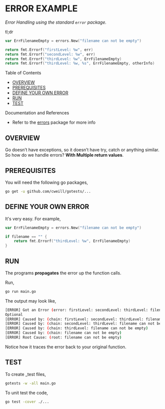 # ERROR EXAMPLE

_Error Handling using the standard `error` package._

tl;dr

```go
var ErrFilenameEmpty = errors.New("filename can not be empty")

return fmt.Errorf("firstLevel: %w", err)
return fmt.Errorf("secondLevel: %w", err)
return fmt.Errorf("thirdLevel: %w", ErrFilenameEmpty)
return fmt.Errorf("thirdLevel: %w, %s", ErrFilenameEmpty, otherInfo)
```

Table of Contents

* [OVERVIEW](https://github.com/JeffDeCola/my-go-examples/tree/master/common-go/error-reporting/error-example#overview)
* [PREREQUISITES](https://github.com/JeffDeCola/my-go-examples/tree/master/common-go/error-reporting/error-example#prerequisites)
* [DEFINE YOUR OWN ERROR](https://github.com/JeffDeCola/my-go-examples/tree/master/common-go/error-reporting/error-example#define-your-own-error)
* [RUN](https://github.com/JeffDeCola/my-go-examples/tree/master/common-go/error-reporting/error-example#run)
* [TEST](https://github.com/JeffDeCola/my-go-examples/tree/master/common-go/error-reporting/error-example#test)

Documentation and References

* Refer to the
  [errors](https://pkg.go.dev/errors)
  package for more info

## OVERVIEW

Go doesn’t have exceptions, so it doesn’t have try, catch or anything similar.
So how do we handle errors? **With Multiple return values**.

## PREREQUISITES

You will need the following go packages,

```bash
go get -u github.com/cweill/gotests/...
```

## DEFINE YOUR OWN ERROR

It's very easy. For example,

```go
var ErrFilenameEmpty = errors.New("filename can not be empty")

if filename == "" {
    return fmt.Errorf("thirdLevel: %w", ErrFilenameEmpty)
}
```

## RUN

The programs **propagates** the error up the function calls.

Run,

```bash
go run main.go
```

The output may look like,

```bash
[ERROR] Got an Error (error: firstLevel: secondLevel: thirdLevel: filename can not be empty)
Optional
[ERROR] Caused by: (chain: firstLevel: secondLevel: thirdLevel: filename can not be empty)
[ERROR] Caused by: (chain: secondLevel: thirdLevel: filename can not be empty)
[ERROR] Caused by: (chain: thirdLevel: filename can not be empty)
[ERROR] Caused by: (chain: filename can not be empty)
[ERROR] Root Cause: (root: filename can not be empty)
```

Notice how it traces the error back to your original function.

## TEST

To create _test files,

```bash
gotests -w -all main.go
```

To unit test the code,

```bash
go test -cover ./...
```
